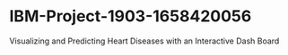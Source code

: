 # IBM-Project-1903-1658420056
Visualizing and Predicting Heart Diseases with an Interactive Dash Board
